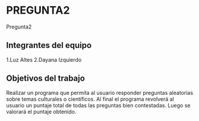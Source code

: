 # PREGUNTA2

Pregunta2

## Integrantes del equipo

1.Luz Altes 
2.Dayana Izquierdo

## Objetivos del trabajo

Realizar un programa que permita al usuario responder preguntas aleatorias sobre temas culturales o científicos. Al final el programa
revolverá al usuario un puntaje total de todas las preguntas bien contestadas. Luego se valorará el puntaje obtenido.
